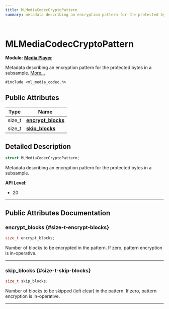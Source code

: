 ```yaml
---
title: MLMediaCodecCryptoPattern
summary: metadata describing an encryption pattern for the protected bytes in a subsample. 

---
```


# MLMediaCodecCryptoPattern

**Module:** **[Media Player](/versioned_docs/version-22-Mar-2023/api-ref/api/Modules/group___media_player/group___media_player.md)**



Metadata describing an encryption pattern for the protected bytes in a subsample.  [More...](#detailed-description)


`#include <ml_media_codec.h>`

## Public Attributes

| Type           | Name           |
| -------------- | -------------- |
| size_t | **[encrypt_blocks](/versioned_docs/version-22-Mar-2023/api-ref/api/Modules/group___media_player/struct_m_l_media_codec_crypto_pattern.md#size-t-encrypt-blocks)**  |
| size_t | **[skip_blocks](/versioned_docs/version-22-Mar-2023/api-ref/api/Modules/group___media_player/struct_m_l_media_codec_crypto_pattern.md#size-t-skip-blocks)**  |

## Detailed Description

```cpp
struct MLMediaCodecCryptoPattern;
```

Metadata describing an encryption pattern for the protected bytes in a subsample. 




**API Level:**
  * 20 




-----------
## Public Attributes Documentation

### encrypt_blocks {#size-t-encrypt-blocks}

```cpp
size_t encrypt_blocks;
```


Number of blocks to be encrypted in the pattern. If zero, pattern encryption is in-operative. 





-----------

### skip_blocks {#size-t-skip-blocks}

```cpp
size_t skip_blocks;
```


Number of blocks to be skipped (left clear) in the pattern. If zero, pattern encryption is in-operative. 





-----------


